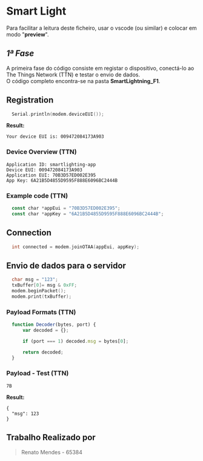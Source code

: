 # Smart Light

Para facilitar a leitura deste ficheiro, usar o vscode (ou similar) e colocar em modo "__preview__".

## _1ª Fase_

A primeira fase do código consiste em registar o dispositivo, conectá-lo ao The Things Network (TTN) e testar o envio de dados.<br>
O código completo encontra-se na pasta __SmartLightning_F1__.
## Registration

  ```c
    Serial.println(modem.deviceEUI());
  ```
 __Result:__

  ```plan
  Your device EUI is: 009472084173A903
  ```

 ### Device Overview (TTN)

  ```plan
  Application ID: smartlighting-app
  Device EUI: 009472084173A903
  Application EUI: 70B3D57ED002E395
  App Key: 6A21B5D4855D9595F888E6096BC2444B
  ```
 
 ### Example code (TTN)

  ```js
    const char *appEui = "70B3D57ED002E395";
    const char *appKey = "6A21B5D4855D9595F888E6096BC2444B";
  ```

## Connection

  ```c
    int connected = modem.joinOTAA(appEui, appKey);
  ```

## Envio de dados para o servidor

  ```c
    char msg = "123";
    txBuffer[0]= msg & 0xFF;
    modem.beginPacket();
    modem.print(txBuffer);
  ```


 ### Payload Formats (TTN)

  ```js
    function Decoder(bytes, port) {
        var decoded = {};

        if (port === 1) decoded.msg = bytes[0];

        return decoded;
    }
  ```

 ### Payload - Test (TTN)

  ```plan
  7B
  ```

 __Result:__

  ```plan
  {
    "msg": 123
  }
  ```

## Trabalho Realizado por

> Renato Mendes - 65384
